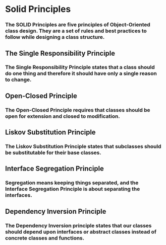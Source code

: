 # Solid Principles
### The SOLID Principles are five principles of Object-Oriented class design. They are a set of rules and best practices to follow while designing a class structure.
## The Single Responsibility Principle
### The Single Responsibility Principle states that a class should do one thing and therefore it should have only a single reason to change.
## Open-Closed Principle
### The Open-Closed Principle requires that classes should be open for extension and closed to modification.
## Liskov Substitution Principle
### The Liskov Substitution Principle states that subclasses should be substitutable for their base classes.
## Interface Segregation Principle
### Segregation means keeping things separated, and the Interface Segregation Principle is about separating the interfaces.
## Dependency Inversion Principle
### The Dependency Inversion principle states that our classes should depend upon interfaces or abstract classes instead of concrete classes and functions.